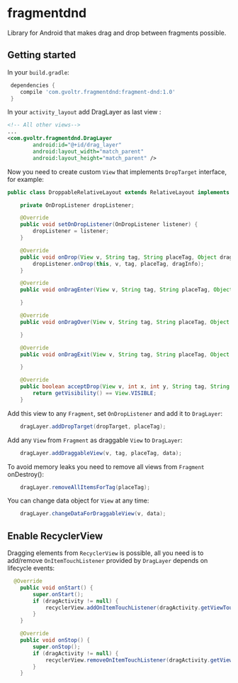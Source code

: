 # fragmentdnd

Library for Android that makes drag and drop between fragments possible. 

## Getting started

In your `build.gradle`:

```gradle
 dependencies {
    compile 'com.gvoltr.fragmentdnd:fragment-dnd:1.0'
 }
```

In your `activity_layout` add DragLayer as last view :
```xml
<!-- All other views-->
...
<com.gvoltr.fragmentdnd.DragLayer
        android:id="@+id/drag_layer"
        android:layout_width="match_parent"
        android:layout_height="match_parent" />
```

Now you need to create custom `View` that implements `DropTarget` interface, for example:

```java
public class DroppableRelativeLayout extends RelativeLayout implements DropTarget {

    private OnDropListener dropListener;

    @Override
    public void setOnDropListener(OnDropListener listener) {
        dropListener = listener;
    }

    @Override
    public void onDrop(View v, String tag, String placeTag, Object dragInfo) {
        dropListener.onDrop(this, v, tag, placeTag, dragInfo);
    }

    @Override
    public void onDragEnter(View v, String tag, String placeTag, Object dragInfo) {

    }

    @Override
    public void onDragOver(View v, String tag, String placeTag, Object dragInfo) {

    }

    @Override
    public void onDragExit(View v, String tag, String placeTag, Object dragInfo) {

    }

    @Override
    public boolean acceptDrop(View v, int x, int y, String tag, String placeTag, Object dragInfo) {
        return getVisibility() == View.VISIBLE;
    }
```

Add this view to any `Fragment`, set `OnDropListener` and add it to `DragLayer`:
```java
    dragLayer.addDropTarget(dropTarget, placeTag);
```

Add any `View` from `Fragment` as draggable `View` to `DragLayer`:
```java
    dragLayer.addDraggableView(v, tag, placeTag, data);
```

To avoid memory leaks you need to remove all views from `Fragment` onDestroy():
```java
    dragLayer.removeAllItemsForTag(placeTag);
```

You can change data object for `View` at any time:
```java
    dragLayer.changeDataForDraggableView(v, data);
```

## Enable RecyclerView 

Dragging elements from `RecyclerView` is possible, all you need is to add/remove `OnItemTouchListener` provided by `DragLayer` depends on lifecycle events:
```java
  @Override
    public void onStart() {
        super.onStart();
        if (dragActivity != null) {
            recyclerView.addOnItemTouchListener(dragActivity.getViewTouchListenerForRecyclerView());
        }
    }

    @Override
    public void onStop() {
        super.onStop();
        if (dragActivity != null) {
            recyclerView.removeOnItemTouchListener(dragActivity.getViewTouchListenerForRecyclerView());
        }
    }
```





